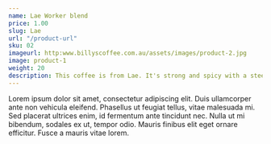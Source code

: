 ```yaml
---
name: Lae Worker blend
price: 1.00
slug: Lae
url: "/product-url"
sku: 02
imageurl: http:www.billyscoffee.com.au/assets/images/product-2.jpg
image: product-1
weight: 20
description: This coffee is from Lae. It's strong and spicy with a steel aftertaste. And stuff.
---
```

Lorem ipsum dolor sit amet, consectetur adipiscing elit. Duis ullamcorper ante non vehicula eleifend.
Phasellus ut feugiat tellus, vitae malesuada mi. Sed placerat ultrices enim, id fermentum ante tincidunt nec.
Nulla ut mi bibendum, sodales ex ut, tempor odio. Mauris finibus elit eget ornare efficitur. Fusce a mauris vitae lorem.
